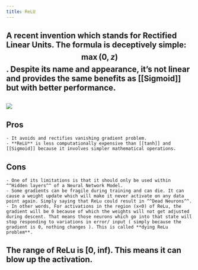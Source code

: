 ```yaml
---
title: ReLU
---
```


## A recent invention which stands for **Rectified Linear Units**. The formula is deceptively simple: $$\max(0,z)$$. Despite its name and appearance, it’s not linear and provides the same benefits as [[Sigmoid]] but with better performance.
## ![](https://firebasestorage.googleapis.com/v0/b/firescript-577a2.appspot.com/o/imgs%2Fapp%2FSLAM%2FIjmPuHK1KZ.png?alt=media&token=b7191d02-c6c5-4e99-9817-08f2ef256b46)
## Pros
    - It avoids and rectifies vanishing gradient problem.
    - **ReLU** is less computationally expensive than [[tanh]] and [[Sigmoid]] because it involves simpler mathematical operations.
## Cons
    - One of its limitations is that it should only be used within ^^Hidden layers^^ of a Neural Network Model.
    - Some gradients can be fragile during training and can die. It can cause a weight update which will make it never activate on any data point again. Simply saying that ReLu could result in ^^Dead Neurons^^.
    - In other words, For activations in the region (x<0) of ReLu, the gradient will be 0 because of which the weights will not get adjusted during descent. That means those neurons which go into that state will stop responding to variations in error/ input ( simply because the gradient is 0, nothing changes ). This is called **dying ReLu problem**.
## The range of ReLu is [0, inf). This means it can blow up the activation.
